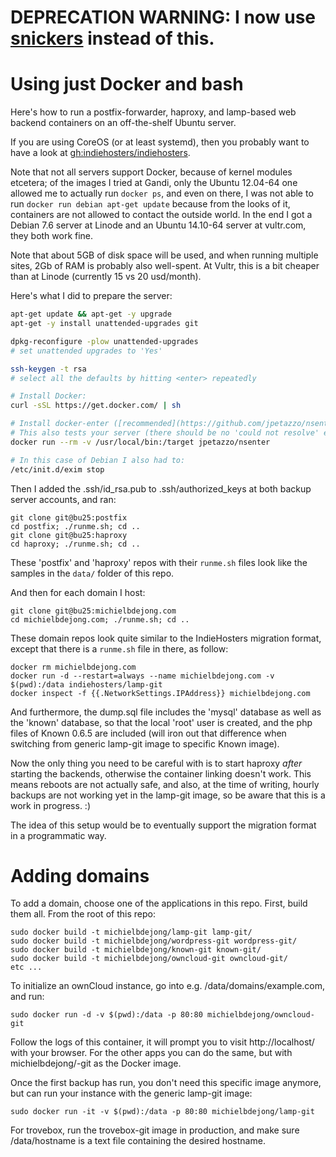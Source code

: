 # DEPRECATION WARNING: I now use [snickers](https://github.com/michielbdejong/snicker) instead of this.


# Using just Docker and bash

Here's how to run a postfix-forwarder, haproxy, and lamp-based web backend containers on an off-the-shelf Ubuntu server.

If you are using CoreOS (or at least systemd), then you probably want to have a look at [gh:indiehosters/indiehosters](https://github.com/indiehosters/indiehosters).

Note that not all servers support Docker, because of kernel modules etcetera; of the images I tried at Gandi, only the Ubuntu 12.04-64 one
allowed me to actually run `docker ps`, and even on there, I was not able to run `docker run debian apt-get update` because from the looks
of it, containers are not allowed to contact the outside world. In the end I got a Debian 7.6 server at Linode and an Ubuntu 14.10-64 server at vultr.com, they both work fine.

Note that about 5GB of disk space will be used, and when running multiple sites, 2Gb of RAM is probably also well-spent. At Vultr, this is a bit cheaper than at Linode (currently 15 vs 20 usd/month).

Here's what I did to prepare the server:

````bash
apt-get update && apt-get -y upgrade
apt-get -y install unattended-upgrades git

dpkg-reconfigure -plow unattended-upgrades
# set unattended upgrades to 'Yes'

ssh-keygen -t rsa
# select all the defaults by hitting <enter> repeatedly

# Install Docker:
curl -sSL https://get.docker.com/ | sh

# Install docker-enter ([recommended](https://github.com/jpetazzo/nsenter#nsenter-in-a-can)):
# This also tests your server (there should be no 'could not resolve' errors).
docker run --rm -v /usr/local/bin:/target jpetazzo/nsenter

# In this case of Debian I also had to:
/etc/init.d/exim stop
````


Then I added the .ssh/id_rsa.pub to .ssh/authorized_keys at both backup server accounts, and ran:

````
git clone git@bu25:postfix
cd postfix; ./runme.sh; cd ..
git clone git@bu25:haproxy
cd haproxy; ./runme.sh; cd ..
````

These 'postfix' and 'haproxy' repos with their `runme.sh` files look like the samples in the `data/` folder of this repo.

And then for each domain I host:

````
git clone git@bu25:michielbdejong.com
cd michielbdejong.com; ./runme.sh; cd ..
````

These domain repos look quite similar to the IndieHosters migration format, except that there is a `runme.sh` file in there,
as follow:

````
docker rm michielbdejong.com
docker run -d --restart=always --name michielbdejong.com -v $(pwd):/data indiehosters/lamp-git
docker inspect -f {{.NetworkSettings.IPAddress}} michielbdejong.com
````

And furthermore, the dump.sql file includes the 'mysql' database as well as the 'known' database, so that the local 'root' user
is created, and the php files of Known 0.6.5 are included (will iron out that difference when switching from generic lamp-git
image to specific Known image).

Now the only thing you need to be careful with is to start haproxy *after* starting the backends, otherwise the container linking
doesn't work. This means reboots are not actually safe, and also, at the time of writing, hourly backups are not working yet in the
lamp-git image, so be aware that this is a work in progress. :)

The idea of this setup would be to eventually support the migration format in a programmatic way.

# Adding domains

To add a domain, choose one of the applications in this repo. First, build them all. From the root of this repo:

````
sudo docker build -t michielbdejong/lamp-git lamp-git/
sudo docker build -t michielbdejong/wordpress-git wordpress-git/
sudo docker build -t michielbdejong/known-git known-git/
sudo docker build -t michielbdejong/owncloud-git owncloud-git/
etc ...
````

To initialize an ownCloud instance, go into e.g. /data/domains/example.com, and run:

````
sudo docker run -d -v $(pwd):/data -p 80:80 michielbdejong/owncloud-git
````

Follow the logs of this container, it will prompt you to visit http://localhost/ with your browser. For the other apps you can
do the same, but with michielbdejong/<app>-git as the Docker image.

Once the first backup has run, you don't need this specific image anymore, but can run your instance with the generic lamp-git image:

````
sudo docker run -it -v $(pwd):/data -p 80:80 michielbdejong/lamp-git
````

For trovebox, run the trovebox-git image in production, and make sure /data/hostname is a text file containing the desired hostname.
